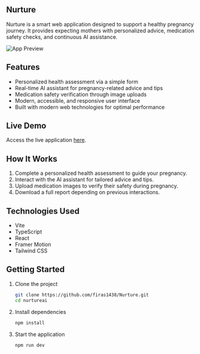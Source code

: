 ## Nurture
Nurture is a smart web application designed to support a healthy pregnancy journey. It provides expecting mothers with personalized advice, medication safety checks, and continuous AI assistance.

![App Preview](https://i.imgur.com/jsv5ByB.png)


## Features
- Personalized health assessment via a simple form
- Real-time AI assistant for pregnancy-related advice and tips
- Medication safety verification through image uploads
- Modern, accessible, and responsive user interface
- Built with modern web technologies for optimal performance

## Live Demo
Access the live application [here](https://nurtureai.vercel.app).

## How It Works
1. Complete a personalized health assessment to guide your pregnancy.
2. Interact with the AI assistant for tailored advice and tips.
3. Upload medication images to verify their safety during pregnancy.
4. Download a full report depending on previous interactions.

## Technologies Used
- Vite
- TypeScript
- React
- Framer Motion
- Tailwind CSS

## Getting Started

1. Clone the project
   ```bash
   git clone https://github.com/firas1438/Nurture.git
   cd nurtureai
   ```

2. Install dependencies
   ```bash
   npm install
   ```

3. Start the application
   ```bash
   npm run dev
   ```
